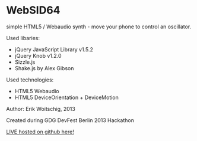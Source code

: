 WebSID64
========

simple HTML5 / Webaudio synth - move your phone to control an oscillator.

Used libaries:

* jQuery JavaScript Library v1.5.2
* jQuery Knob v1.2.0
* Sizzle.js
* Shake.js by Alex Gibson

Used technologies:

* HTML5 Webaudio
* HTML5 DeviceOrientation + DeviceMotion

Author: Erik Woitschig, 2013

Created during GDG DevFest Berlin 2013 Hackathon

[LIVE hosted on github here!](https://iambnz.github.io/WebSID64)
